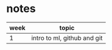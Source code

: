 # notes
week        | topic           
------------ | ------------- 
1 | intro to ml, github and git
